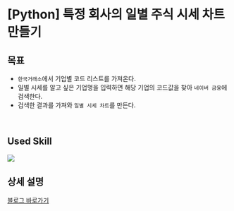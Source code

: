 # [Python] 특정 회사의 일별 주식 시세 차트 만들기

## 목표
- `한국거래소`에서 기업별 코드 리스트를 가져온다.
- 일별 시세를 알고 싶은 기업명을 입력하면 해당 기업의 코드값을 찾아 `네이버 금융`에 검색한다.
- 검색한 결과를 가져와 `일별 시세 차트`를 만든다.
</br>

## Used Skill
<img src="https://img.shields.io/badge/Python-3776AB?style=flat-square&logo=Python&logoColor=white"/>

## 상세 설명
[블로그 바로가기](https://velog.io/@kylie_03/%ED%8C%8C%EC%9D%B4%EC%8D%AC-%ED%94%84%EB%A1%9C%EC%A0%9D%ED%8A%B8-%ED%8A%B9%EC%A0%95-%ED%9A%8C%EC%82%AC%EC%9D%98-%EC%9D%BC%EB%B3%84-%EC%8B%9C%EC%84%B8-%EC%B0%A8%ED%8A%B8-%EB%A7%8C%EB%93%A4%EA%B8%B0)
